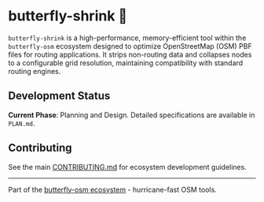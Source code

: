 # butterfly-shrink 🦋

`butterfly-shrink` is a high-performance, memory-efficient tool within the `butterfly-osm` ecosystem designed to optimize OpenStreetMap (OSM) PBF files for routing applications. It strips non-routing data and collapses nodes to a configurable grid resolution, maintaining compatibility with standard routing engines.

## Development Status

**Current Phase**: Planning and Design. Detailed specifications are available in `PLAN.md`.

## Contributing

See the main [CONTRIBUTING.md](../../CONTRIBUTING.md) for ecosystem development guidelines.

---

Part of the [butterfly-osm ecosystem](../../README.md) - hurricane-fast OSM tools.